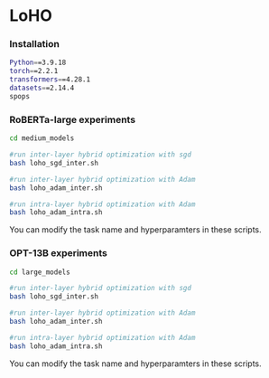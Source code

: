 # LoHO

### Installation
```bash
Python==3.9.18
torch==2.2.1 
transformers==4.28.1
datasets==2.14.4 
spops
```

### RoBERTa-large experiments
```bash
cd medium_models

#run inter-layer hybrid optimization with sgd
bash loho_sgd_inter.sh

#run inter-layer hybrid optimization with Adam
bash loho_adam_inter.sh

#run intra-layer hybrid optimization with Adam
bash loho_adam_intra.sh
```
You can modify the task name and hyperparamters in these scripts.

### OPT-13B experiments
```bash
cd large_models

#run inter-layer hybrid optimization with sgd
bash loho_sgd_inter.sh

#run inter-layer hybrid optimization with Adam
bash loho_adam_inter.sh

#run intra-layer hybrid optimization with Adam
bash loho_adam_intra.sh
```
You can modify the task name and hyperparamters in these scripts.
